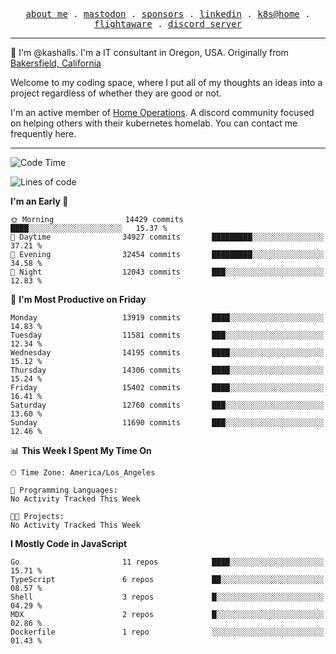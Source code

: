 <p align="center">
  <samp>
    <a href="https://jordanjones.org/">about me</a> .
    <a rel="me" href="https://mastodon.social/@kashall">mastodon</a> .
    <a href="https://github.com/sponsors/kashalls">sponsors</a> .
    <a href="https://linkedin.com/in/jordpjones">linkedin</a> .
    <a href="https://github.com/kashalls/home-cluster">k8s@home</a> .
    <a href="https://flightaware.com/adsb/stats/user/kashalls">flightaware</a> .
    <a href="https://discord.gg/V2WrCfqba9">discord server</a>
  </samp>
</p>

----------------------------------------------------------------

:wave: I'm @kashalls. I'm a IT consultant in Oregon, USA. Originally from [Bakersfield, California](https://maps.app.goo.gl/QQMtywTWghpXB6Tu6)

Welcome to my coding space, where I put all of my thoughts an ideas into a project regardless of whether they are good or not.

I'm an active member of [Home Operations](https://discord.gg/home-operations). A discord community focused on helping others with their kubernetes homelab. You can contact me frequently here.

----------------------------------------------------------------
<!--START_SECTION:waka-->
![Code Time](http://img.shields.io/badge/Code%20Time-2%2C286%20hrs%2046%20mins-blue)

![Lines of code](https://img.shields.io/badge/From%20Hello%20World%20I%27ve%20Written-12.0%20million%20lines%20of%20code-blue)

**I'm an Early 🐤** 

```text
🌞 Morning                14429 commits       ████░░░░░░░░░░░░░░░░░░░░░   15.37 % 
🌆 Daytime                34927 commits       █████████░░░░░░░░░░░░░░░░   37.21 % 
🌃 Evening                32454 commits       █████████░░░░░░░░░░░░░░░░   34.58 % 
🌙 Night                  12043 commits       ███░░░░░░░░░░░░░░░░░░░░░░   12.83 % 
```
📅 **I'm Most Productive on Friday** 

```text
Monday                   13919 commits       ████░░░░░░░░░░░░░░░░░░░░░   14.83 % 
Tuesday                  11581 commits       ███░░░░░░░░░░░░░░░░░░░░░░   12.34 % 
Wednesday                14195 commits       ████░░░░░░░░░░░░░░░░░░░░░   15.12 % 
Thursday                 14306 commits       ████░░░░░░░░░░░░░░░░░░░░░   15.24 % 
Friday                   15402 commits       ████░░░░░░░░░░░░░░░░░░░░░   16.41 % 
Saturday                 12760 commits       ███░░░░░░░░░░░░░░░░░░░░░░   13.60 % 
Sunday                   11690 commits       ███░░░░░░░░░░░░░░░░░░░░░░   12.46 % 
```


📊 **This Week I Spent My Time On** 

```text
🕑︎ Time Zone: America/Los_Angeles

💬 Programming Languages: 
No Activity Tracked This Week

🐱‍💻 Projects: 
No Activity Tracked This Week
```

**I Mostly Code in JavaScript** 

```text
Go                       11 repos            ████░░░░░░░░░░░░░░░░░░░░░   15.71 % 
TypeScript               6 repos             ██░░░░░░░░░░░░░░░░░░░░░░░   08.57 % 
Shell                    3 repos             █░░░░░░░░░░░░░░░░░░░░░░░░   04.29 % 
MDX                      2 repos             █░░░░░░░░░░░░░░░░░░░░░░░░   02.86 % 
Dockerfile               1 repo              ░░░░░░░░░░░░░░░░░░░░░░░░░   01.43 % 
```




<!--END_SECTION:waka-->